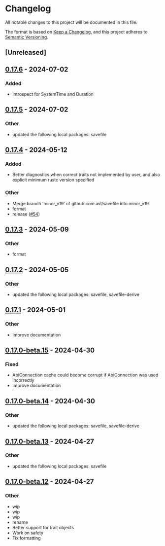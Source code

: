# Changelog
All notable changes to this project will be documented in this file.

The format is based on [Keep a Changelog](https://keepachangelog.com/en/1.0.0/),
and this project adheres to [Semantic Versioning](https://semver.org/spec/v2.0.0.html).

## [Unreleased]

## [0.17.6](https://github.com/avl/savefile/compare/savefile-abi-v0.17.5...savefile-abi-v0.17.6) - 2024-07-02

### Added
- Introspect for SystemTime and Duration

## [0.17.5](https://github.com/avl/savefile/compare/savefile-abi-v0.17.4...savefile-abi-v0.17.5) - 2024-07-02

### Other
- updated the following local packages: savefile

## [0.17.4](https://github.com/avl/savefile/compare/savefile-abi-v0.17.3...savefile-abi-v0.17.4) - 2024-05-12

### Added
- Better diagnostics when correct traits not implemented by user, and also explicit minimum rustc version specified

### Other
- Merge branch 'minor_v19' of github.com:avl/savefile into minor_v19
- format
- release ([#54](https://github.com/avl/savefile/pull/54))

## [0.17.3](https://github.com/avl/savefile/compare/savefile-abi-v0.17.2...savefile-abi-v0.17.3) - 2024-05-09

### Other
- format

## [0.17.2](https://github.com/avl/savefile/compare/savefile-abi-v0.17.1...savefile-abi-v0.17.2) - 2024-05-05

### Other
- updated the following local packages: savefile, savefile-derive

## [0.17.1](https://github.com/avl/savefile/compare/savefile-abi-v0.17.0...savefile-abi-v0.17.1) - 2024-05-01

### Other
- Improve documentation

## [0.17.0-beta.15](https://github.com/avl/savefile/compare/savefile-abi-v0.17.0-beta.14...savefile-abi-v0.17.0-beta.15) - 2024-04-30

### Fixed
- AbiConnection cache could become corrupt if AbiConnection was used incorrectly
- Improve documentation

## [0.17.0-beta.14](https://github.com/avl/savefile/compare/savefile-abi-v0.17.0-beta.13...savefile-abi-v0.17.0-beta.14) - 2024-04-30

### Other
- updated the following local packages: savefile, savefile-derive

## [0.17.0-beta.13](https://github.com/avl/savefile/compare/savefile-abi-v0.17.0-beta.12...savefile-abi-v0.17.0-beta.13) - 2024-04-27

### Other
- updated the following local packages: savefile

## [0.17.0-beta.12](https://github.com/avl/savefile/compare/savefile-abi-v0.17.0-beta.11...savefile-abi-v0.17.0-beta.12) - 2024-04-27

### Other
- wip
- wip
- wip
- rename
- Better support for trait objects
- Work on safety
- Fix formatting
